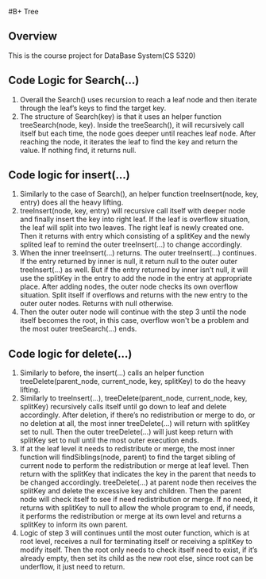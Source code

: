 #B+ Tree 

## Overview
This is the course project for DataBase System(CS 5320)


## Code Logic for Search(...) 
1.  Overall the Search() uses recursion to reach a leaf node and then iterate through the leaf’s keys to  find  the target key. 
2.  The structure of Search(key) is that it uses an helper function treeSearch(node, key). Inside the  treeSearch(), it will recursively call itself but each time, the node goes deeper until reaches leaf  node. After reaching the node, it iterates the leaf to find the key and return the value. If nothing  find, it returns null. 


## Code logic for insert(...) 
1.  Similarly to the case of Search(), an helper function treeInsert(node, key, entry) does all the heavy  lifting. 
2.  treeInsert(node, key, entry) will recursive call itself with deeper node and finally insert the key into  right leaf. If the leaf is overflow situation, the leaf will split into two leaves. The right leaf is newly  created one. Then it returns with entry which consisting of a splitKey and the newly splited leaf to  remind the outer treeInsert(...) to change accordingly. 
3.  When the inner treeInsert(...) returns. The outer treeInsert(...) continues. If the entry returned by  inner is null, it return null to the outer outer treeInsert(...) as well. But if the entry returned by inner  isn’t null, it will use the splitKey in the entry to add the node in the entry at appropriate place. After  adding nodes, the outer node checks its own overflow situation. Split itself if overflows and returns  with the new entry to the outer outer nodes. Returns with null otherwise. 
4.  Then the outer outer node will continue with the step 3 until the node itself becomes the root, in  this case, overflow won't be a problem and the most outer treeSearch(...) ends. 
 

## Code logic for delete(...) 

1.  Similarly to before, the insert(...) calls an helper function treeDelete(parent_node, current_node,  key, splitKey) to do the heavy lifting. 
2.  Similarly to treeInsert(...), treeDelete(parent_node, current_node, key, splitKey) recursively calls  itself until go down to leaf and delete accordingly. After deletion, if there’s no redistribution or  merge to do, or no deletion at all, the most inner treeDelete(...) will return with splitKey set to null.  Then the outer treeDelete(...) will just keep return with splitKey set to null until the most outer  execution ends. 
3.  If at the leaf level it needs to redistribute or merge, the most inner function will findSiblings(node,  parent) to find the target sibling of current node to perform the redistribution or merge at leaf level.  Then return with the splitKey that indicates the key in the parent that needs to be changed  accordingly. treeDelete(...) at parent node then receives the splitKey and delete the excessive key  and children. Then the parent node will check itself to see if need redistribution or merge. If no  need, it returns with splitKey to null to allow the whole program to end, if needs, it performs the  redistribution or merge at its own level and returns a splitKey to inform its own parent. 
4.  Logic of step 3 will continues until the most outer function, which is at root level, receives a null for  terminating itself or receiving a splitKey to modify itself. Then the root only needs to check itself  need to exist, if it’s already empty, then set its child as the new root else, since root can be  underflow, it just need to return. 
